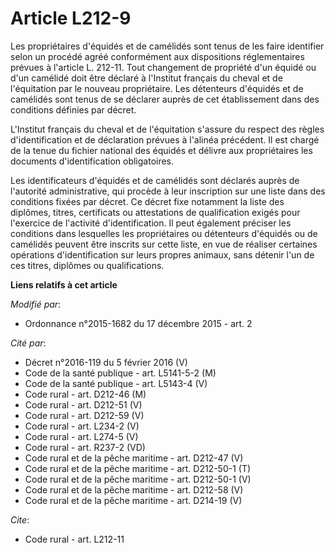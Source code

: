 # Article L212-9

Les propriétaires d'équidés et de camélidés sont tenus de les faire identifier selon un procédé agréé conformément aux
dispositions réglementaires prévues à l'article L. 212-11. Tout changement de propriété d'un équidé ou d'un camélidé doit
être déclaré à l'Institut français du cheval et de l'équitation par le nouveau propriétaire. Les détenteurs d'équidés et de
camélidés sont tenus de se déclarer auprès de cet établissement dans des conditions définies par décret. 

L'Institut français du cheval et de l'équitation s'assure du respect des règles d'identification et de déclaration prévues à
l'alinéa précédent. Il est chargé de la tenue du fichier national des équidés et délivre aux propriétaires les documents
d'identification obligatoires.

Les identificateurs d'équidés et de camélidés sont déclarés auprès de l'autorité administrative, qui procède à leur
inscription sur une liste dans des conditions fixées par décret. Ce décret fixe notamment la liste des diplômes, titres,
certificats ou attestations de qualification exigés pour l'exercice de l'activité d'identification. Il peut également
préciser les conditions dans lesquelles les propriétaires ou détenteurs d'équidés ou de camélidés peuvent être inscrits sur
cette liste, en vue de réaliser certaines opérations d'identification sur leurs propres animaux, sans détenir l'un de ces
titres, diplômes ou qualifications.

**Liens relatifs à cet article**

_Modifié par_:

  - Ordonnance n°2015-1682 du 17 décembre 2015 - art. 2

_Cité par_:

  - Décret n°2016-119 du 5 février 2016 (V)
  - Code de la santé publique - art. L5141-5-2 (M)
  - Code de la santé publique - art. L5143-4 (V)
  - Code rural - art. D212-46 (M)
  - Code rural - art. D212-51 (V)
  - Code rural - art. D212-59 (V)
  - Code rural - art. L234-2 (V)
  - Code rural - art. L274-5 (V)
  - Code rural - art. R237-2 (VD)
  - Code rural et de la pêche maritime - art. D212-47 (V)
  - Code rural et de la pêche maritime - art. D212-50-1 (T)
  - Code rural et de la pêche maritime - art. D212-50-1 (V)
  - Code rural et de la pêche maritime - art. D212-58 (V)
  - Code rural et de la pêche maritime - art. D214-19 (V)

_Cite_:

  - Code rural - art. L212-11
